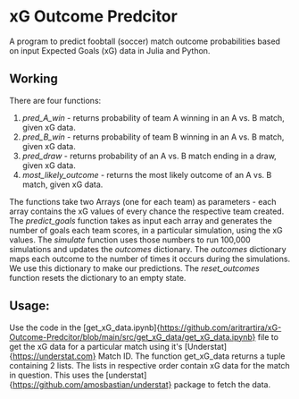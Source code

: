 # xG Outcome Predcitor
 A program to predict foobtall (soccer) match outcome probabilities based on input Expected Goals (xG) data in Julia and Python.

 ## Working
 There are four functions:
 1. _pred\_A\_win_ - returns probability of team A winning in an A vs. B match, given xG data.
 2. _pred\_B\_win_ - returns probability of team B winning in an A vs. B match, given xG data.
 3. _pred\_draw_ - returns probability of an A vs. B match ending in a draw, given xG data.
 4. _most\_likely\_outcome_ - returns the most likely outcome of an A vs. B match, given xG data.


 The functions take two Arrays (one for each team) as parameters - each array contains the xG values of every chance the respective team created. The _predict\_goals_ function takes as input each array and generates the number of goals each team scores, in a particular simulation, using the xG values. The _simulate_ function uses those numbers to run 100,000 simulations and updates the _outcomes_ dictionary. The _outcomes_ dictionary maps each outcome to the number of times it occurs during the simulations. We use this dictionary to make our predictions. The _reset\_outcomes_ function resets the dictionary to an empty state.

 ## Usage:
 Use the code in the [get_xG_data.ipynb]{https://github.com/aritrartira/xG-Outcome-Predcitor/blob/main/src/get_xG_data/get_xG_data.ipynb} file to get the xG data for a particular match using it's [Understat]{https://understat.com} Match ID. The function get_xG_data returns a tuple containing 2 lists. The lists in respective order contain xG data for the match in question. This uses the [understat]{https://github.com/amosbastian/understat} package to fetch the data.